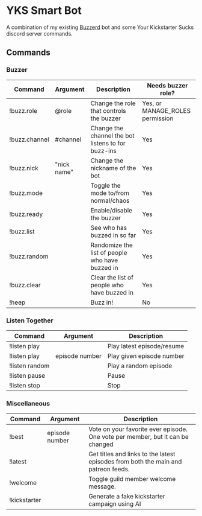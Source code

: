 # YKS Smart Bot

A combination of my existing [Buzzerd](https://github.com/jacknight/buzzer) bot and some Your Kickstarter Sucks discord server commands.

## Commands
### Buzzer
| Command       | Argument    | Description                                        | Needs buzzer role?              |
|---------------|-------------|----------------------------------------------------|---------------------------------|
| !buzz.role    | @role       | Change the role that controls the buzzer           | Yes, or MANAGE_ROLES permission |
| !buzz.channel | #channel    | Change the channel the bot listens to for buzz-ins | Yes                             |
| !buzz.nick    | "nick name" | Change the nickname of the bot                     | Yes                             |
| !buzz.mode    |             | Toggle the mode to/from normal/chaos               | Yes                             |
| !buzz.ready   |             | Enable/disable the buzzer                          | Yes                             |
| !buzz.list    |             | See who has buzzed in so far                       | Yes                             |
| !buzz.random  |             | Randomize the list of people who have buzzed in    | Yes                             |
| !buzz.clear   |             | Clear the list of people who have buzzed in        | Yes                             |
| !heep         |             | Buzz in!                                           | No                              |

### Listen Together
| Command        | Argument       | Description                |
|----------------|----------------|----------------------------|
| !listen play   |                | Play latest episode/resume |
| !listen play   | episode number | Play given episode number  |
| !listen random |                | Play a random episode      |
| !listen pause  |                | Pause                      |
| !listen stop   |                | Stop                       |


### Miscellaneous
| Command      | Argument       | Description                                                                       |
|--------------|----------------|-----------------------------------------------------------------------------------|
| !best        | episode number | Vote on your favorite ever episode. One vote per member, but it can be changed    |
| !latest      |                | Get titles and links to the latest episodes from both the main and patreon feeds. |
| !welcome     |                | Toggle guild member welcome message.                                              |
| !kickstarter | <product name> | Generate a fake kickstarter campaign using AI                                     |
